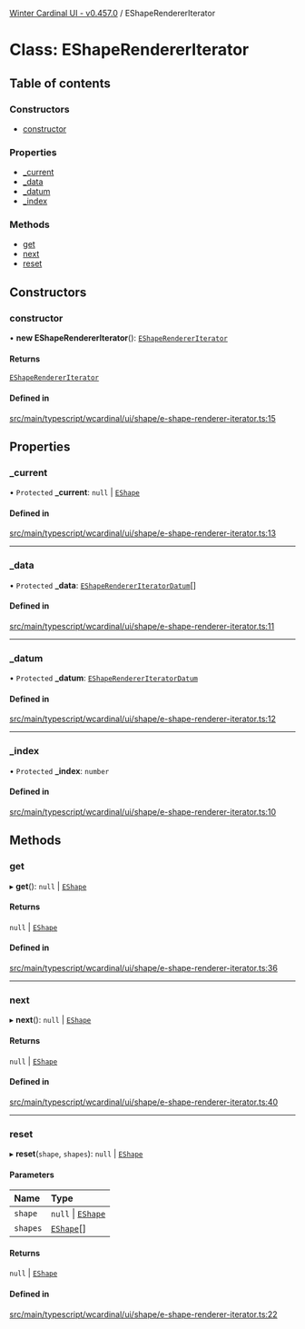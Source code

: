 [Winter Cardinal UI - v0.457.0](../index.md) / EShapeRendererIterator

# Class: EShapeRendererIterator

## Table of contents

### Constructors

- [constructor](EShapeRendererIterator.md#constructor)

### Properties

- [\_current](EShapeRendererIterator.md#_current)
- [\_data](EShapeRendererIterator.md#_data)
- [\_datum](EShapeRendererIterator.md#_datum)
- [\_index](EShapeRendererIterator.md#_index)

### Methods

- [get](EShapeRendererIterator.md#get)
- [next](EShapeRendererIterator.md#next)
- [reset](EShapeRendererIterator.md#reset)

## Constructors

### constructor

• **new EShapeRendererIterator**(): [`EShapeRendererIterator`](EShapeRendererIterator.md)

#### Returns

[`EShapeRendererIterator`](EShapeRendererIterator.md)

#### Defined in

[src/main/typescript/wcardinal/ui/shape/e-shape-renderer-iterator.ts:15](https://github.com/winter-cardinal/winter-cardinal-ui/blob/v0.457.0/src/main/typescript/wcardinal/ui/shape/e-shape-renderer-iterator.ts#L15)

## Properties

### \_current

• `Protected` **\_current**: ``null`` \| [`EShape`](../interfaces/EShape.md)

#### Defined in

[src/main/typescript/wcardinal/ui/shape/e-shape-renderer-iterator.ts:13](https://github.com/winter-cardinal/winter-cardinal-ui/blob/v0.457.0/src/main/typescript/wcardinal/ui/shape/e-shape-renderer-iterator.ts#L13)

___

### \_data

• `Protected` **\_data**: [`EShapeRendererIteratorDatum`](EShapeRendererIteratorDatum.md)[]

#### Defined in

[src/main/typescript/wcardinal/ui/shape/e-shape-renderer-iterator.ts:11](https://github.com/winter-cardinal/winter-cardinal-ui/blob/v0.457.0/src/main/typescript/wcardinal/ui/shape/e-shape-renderer-iterator.ts#L11)

___

### \_datum

• `Protected` **\_datum**: [`EShapeRendererIteratorDatum`](EShapeRendererIteratorDatum.md)

#### Defined in

[src/main/typescript/wcardinal/ui/shape/e-shape-renderer-iterator.ts:12](https://github.com/winter-cardinal/winter-cardinal-ui/blob/v0.457.0/src/main/typescript/wcardinal/ui/shape/e-shape-renderer-iterator.ts#L12)

___

### \_index

• `Protected` **\_index**: `number`

#### Defined in

[src/main/typescript/wcardinal/ui/shape/e-shape-renderer-iterator.ts:10](https://github.com/winter-cardinal/winter-cardinal-ui/blob/v0.457.0/src/main/typescript/wcardinal/ui/shape/e-shape-renderer-iterator.ts#L10)

## Methods

### get

▸ **get**(): ``null`` \| [`EShape`](../interfaces/EShape.md)

#### Returns

``null`` \| [`EShape`](../interfaces/EShape.md)

#### Defined in

[src/main/typescript/wcardinal/ui/shape/e-shape-renderer-iterator.ts:36](https://github.com/winter-cardinal/winter-cardinal-ui/blob/v0.457.0/src/main/typescript/wcardinal/ui/shape/e-shape-renderer-iterator.ts#L36)

___

### next

▸ **next**(): ``null`` \| [`EShape`](../interfaces/EShape.md)

#### Returns

``null`` \| [`EShape`](../interfaces/EShape.md)

#### Defined in

[src/main/typescript/wcardinal/ui/shape/e-shape-renderer-iterator.ts:40](https://github.com/winter-cardinal/winter-cardinal-ui/blob/v0.457.0/src/main/typescript/wcardinal/ui/shape/e-shape-renderer-iterator.ts#L40)

___

### reset

▸ **reset**(`shape`, `shapes`): ``null`` \| [`EShape`](../interfaces/EShape.md)

#### Parameters

| Name | Type |
| :------ | :------ |
| `shape` | ``null`` \| [`EShape`](../interfaces/EShape.md) |
| `shapes` | [`EShape`](../interfaces/EShape.md)[] |

#### Returns

``null`` \| [`EShape`](../interfaces/EShape.md)

#### Defined in

[src/main/typescript/wcardinal/ui/shape/e-shape-renderer-iterator.ts:22](https://github.com/winter-cardinal/winter-cardinal-ui/blob/v0.457.0/src/main/typescript/wcardinal/ui/shape/e-shape-renderer-iterator.ts#L22)
